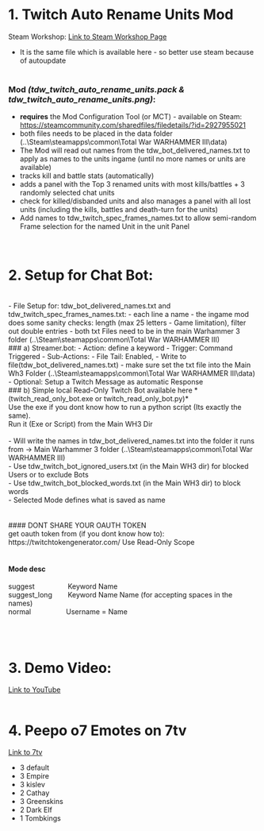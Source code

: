 # 1. **Twitch Auto Rename Units Mod**

Steam Workshop: <a href="https://steamcommunity.com/sharedfiles/filedetails/?id=3439206700" target="_blank">Link to Steam Workshop Page</a>  <br />
- It is the same file which is available here - so better use steam because of autoupdate <br /><br />
### **Mod** *(tdw_twitch_auto_rename_units.pack & tdw_twitch_auto_rename_units.png)*: <br />
- 	**requires** the Mod Configuration Tool (or MCT) - available on Steam: https://steamcommunity.com/sharedfiles/filedetails/?id=2927955021
- both files needs to be placed in the data folder (..\Steam\steamapps\common\Total War WARHAMMER III\data) <br />
- The Mod will read out names from the tdw_bot_delivered_names.txt to apply as names to the units ingame (until no more names or units are available) <br />
- tracks kill and battle stats (automatically) <br />
- adds a panel with the Top 3 renamed units with most kills/battles + 3 randomly selected chat units <br />
- check for killed/disbanded units and also manages a panel with all lost units (including the kills, battles and death-turn for the units) <br />
- Add names to tdw_twitch_spec_frames_names.txt to allow semi-random Frame selection for the named Unit in the unit Panel <br />
<br /> <br />


# 2. Setup for Chat Bot: <br />
<br />
- File Setup for: tdw_bot_delivered_names.txt and tdw_twitch_spec_frames_names.txt:
  - each line a name
  - the ingame mod does some sanity checks: length (max 25 letters - Game limitation), filter out double entries
  - both txt Files need to be in the main Warhammer 3 folder (..\Steam\steamapps\common\Total War WARHAMMER III)
<br />
### a) Streamer.bot:
 - Action: define a keyword
 - Trigger: Command Triggered
 - Sub-Actions:
   - File Tail: Enabled,
   - Write to file(tdw_bot_delivered_names.txt) - make sure set the txt file into the Main Wh3 Folder (..\Steam\steamapps\common\Total War WARHAMMER III\data)
   - Optional: Setup a Twitch Message as automatic Response
<br />
### b) Simple local Read-Only Twitch Bot available here *(twitch_read_only_bot.exe or twitch_read_only_bot.py)* <br />
Use the exe if you dont know how to run a python script (Its exactly the same). <br />
Run it (Exe or Script) from the Main WH3 Dir <br />
 <br />
- Will write the names in tdw_bot_delivered_names.txt into the folder it runs from -> Main Warhammer 3 folder (..\Steam\steamapps\common\Total War WARHAMMER III) <br />
- Use tdw_twitch_bot_ignored_users.txt (in the Main WH3 dir) for blocked Users or to exclude Bots <br />
- Use tdw_twitch_bot_blocked_words.txt (in the Main WH3 dir) to block words <br /> 
- Selected Mode defines what is saved as name  <br /> <br />
<br />
#### DONT SHARE YOUR OAUTH TOKEN <br />
get oauth token from (if you dont know how to): https://twitchtokengenerator.com/ Use Read-Only Scope <br /> <br />

#### Mode desc <br />
suggest &nbsp;&nbsp;&nbsp;&nbsp;&nbsp;&nbsp;&nbsp;&nbsp;&nbsp;&nbsp;&nbsp;&nbsp;&nbsp;&nbsp;&nbsp; Keyword Name <br />
suggest_long &nbsp;&nbsp;&nbsp;&nbsp;&nbsp;&nbsp; Keyword Name Name  (for accepting spaces in the names) <br />
normal &nbsp;&nbsp;&nbsp;&nbsp;&nbsp;&nbsp;&nbsp;&nbsp;&nbsp;&nbsp;&nbsp;&nbsp;&nbsp;&nbsp;&nbsp;&nbsp; Username = Name <br />

<br /> <br />
# 3. Demo Video:  <br />
<a href="https://youtu.be/Nxhe_9w6_LE" target="_blank">Link to YouTube</a>
<br /> <br />
# 4. Peepo o7 Emotes on 7tv
<a href="https://7tv.app/emote-sets/01JN18FXZ9JG1BEGPY9KVG9BRJ" target="_blank">Link to 7tv</a>
- 3 default
- 3 Empire
- 3 kislev
- 2 Cathay
- 3 Greenskins
- 2 Dark Elf
- 1 Tombkings

